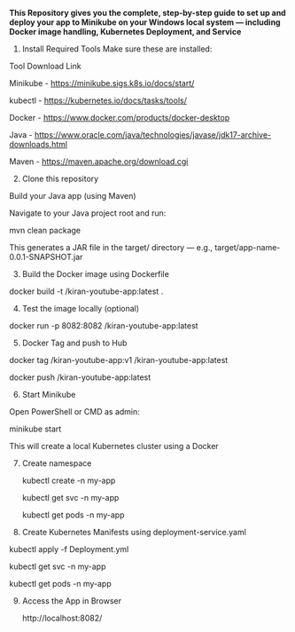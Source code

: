 **This Repository gives you the complete, step-by-step guide to set up and deploy your app to Minikube on your Windows local system — including Docker image handling, Kubernetes Deployment, and Service**

1. Install Required Tools
Make sure these are installed:

Tool	Download Link

Minikube -	https://minikube.sigs.k8s.io/docs/start/

kubectl	- https://kubernetes.io/docs/tasks/tools/

Docker	- https://www.docker.com/products/docker-desktop

Java -  https://www.oracle.com/java/technologies/javase/jdk17-archive-downloads.html

Maven  - https://maven.apache.org/download.cgi

2. Clone this repository

Build your Java app (using Maven)
   
Navigate to your Java project root and run:

mvn clean package

This generates a JAR file in the target/ directory — e.g., target/app-name-0.0.1-SNAPSHOT.jar

3. Build the Docker image using Dockerfile
   
docker build -t <your-dockerhub-username>/kiran-youtube-app:latest .

4. Test the image locally (optional)

docker run -p 8082:8082 <your-dockerhub-username>/kiran-youtube-app:latest

5. Docker Tag and push to Hub

docker tag <your-dockerhub-username>/kiran-youtube-app:v1 <your-dockerhub-username>/kiran-youtube-app:latest

docker push <your-dockerhub-username>/kiran-youtube-app:latest


6. Start Minikube
   
Open PowerShell or CMD as admin:

minikube start

This will create a local Kubernetes cluster using a Docker

7. Create namespace

   kubectl create -n my-app

   kubectl get svc -n my-app

   kubectl get pods -n my-app

8. Create Kubernetes Manifests using deployment-service.yaml

 kubectl apply -f Deployment.yml

 kubectl get svc -n my-app

 kubectl get pods -n my-app
 
 9. Access the App in Browser

    http://localhost:8082/

